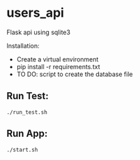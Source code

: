 # users_api
 Flask api using sqlite3

Installation:
 - Create a virtual environment
 - pip install -r requirements.txt
 - TO DO: script to create the database file
 
## Run Test:
```
./run_test.sh
```
## Run App:
```
./start.sh
```

